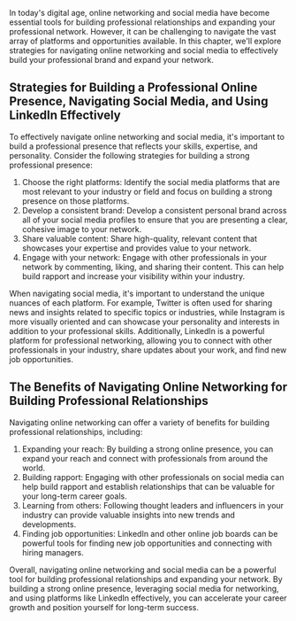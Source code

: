 
In today's digital age, online networking and social media have become essential tools for building professional relationships and expanding your professional network. However, it can be challenging to navigate the vast array of platforms and opportunities available. In this chapter, we'll explore strategies for navigating online networking and social media to effectively build your professional brand and expand your network.

Strategies for Building a Professional Online Presence, Navigating Social Media, and Using LinkedIn Effectively
---------------------------------------------------------------------------------------------------------------

To effectively navigate online networking and social media, it's important to build a professional presence that reflects your skills, expertise, and personality. Consider the following strategies for building a strong professional presence:

1. Choose the right platforms: Identify the social media platforms that are most relevant to your industry or field and focus on building a strong presence on those platforms.
2. Develop a consistent brand: Develop a consistent personal brand across all of your social media profiles to ensure that you are presenting a clear, cohesive image to your network.
3. Share valuable content: Share high-quality, relevant content that showcases your expertise and provides value to your network.
4. Engage with your network: Engage with other professionals in your network by commenting, liking, and sharing their content. This can help build rapport and increase your visibility within your industry.

When navigating social media, it's important to understand the unique nuances of each platform. For example, Twitter is often used for sharing news and insights related to specific topics or industries, while Instagram is more visually oriented and can showcase your personality and interests in addition to your professional skills. Additionally, LinkedIn is a powerful platform for professional networking, allowing you to connect with other professionals in your industry, share updates about your work, and find new job opportunities.

The Benefits of Navigating Online Networking for Building Professional Relationships
------------------------------------------------------------------------------------

Navigating online networking can offer a variety of benefits for building professional relationships, including:

1. Expanding your reach: By building a strong online presence, you can expand your reach and connect with professionals from around the world.
2. Building rapport: Engaging with other professionals on social media can help build rapport and establish relationships that can be valuable for your long-term career goals.
3. Learning from others: Following thought leaders and influencers in your industry can provide valuable insights into new trends and developments.
4. Finding job opportunities: LinkedIn and other online job boards can be powerful tools for finding new job opportunities and connecting with hiring managers.

Overall, navigating online networking and social media can be a powerful tool for building professional relationships and expanding your network. By building a strong online presence, leveraging social media for networking, and using platforms like LinkedIn effectively, you can accelerate your career growth and position yourself for long-term success.
